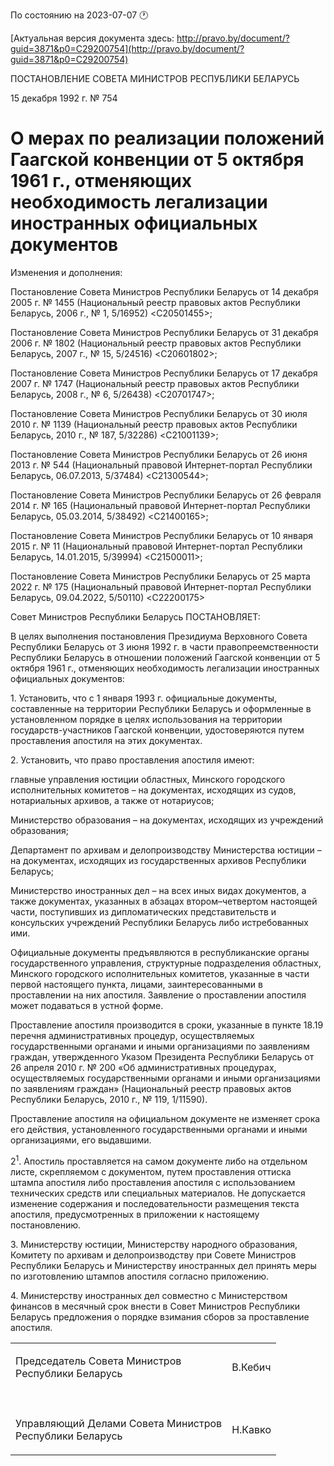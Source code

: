 По состоянию на 2023-07-07 &#x1F550;

[Актуальная версия документа здесь: http://pravo.by/document/?guid=3871&p0=C29200754](http://pravo.by/document/?guid=3871&p0=C29200754)

<p>ПОСТАНОВЛЕНИЕ СОВЕТА МИНИСТРОВ РЕСПУБЛИКИ БЕЛАРУСЬ</p>
<p>15 декабря 1992 г. № 754</p>
<h1>О мерах по реализации положений Гаагской конвенции от 5 октября 1961 г., отменяющих необходимость легализации иностранных официальных документов</h1>
<p>Изменения и дополнения:</p>
<p>Постановление Совета Министров Республики Беларусь от 14 декабря 2005 г. № 1455 (Национальный реестр правовых актов Республики Беларусь, 2006 г., № 1, 5/16952) &lt;C20501455&gt;;</p>
<p>Постановление Совета Министров Республики Беларусь от 31 декабря 2006 г. № 1802 (Национальный реестр правовых актов Республики Беларусь, 2007 г., № 15, 5/24516) &lt;C20601802&gt;;</p>
<p>Постановление Совета Министров Республики Беларусь от 17 декабря 2007 г. № 1747 (Национальный реестр правовых актов Республики Беларусь, 2008 г., № 6, 5/26438) &lt;C20701747&gt;;</p>
<p>Постановление Совета Министров Республики Беларусь от 30 июля 2010 г. № 1139 (Национальный реестр правовых актов Республики Беларусь, 2010 г., № 187, 5/32286) &lt;C21001139&gt;;</p>
<p>Постановление Совета Министров Республики Беларусь от 26 июня 2013 г. № 544 (Национальный правовой Интернет-портал Республики Беларусь, 06.07.2013, 5/37484) &lt;C21300544&gt;;</p>
<p>Постановление Совета Министров Республики Беларусь от 26 февраля 2014 г. № 165 (Национальный правовой Интернет-портал Республики Беларусь, 05.03.2014, 5/38492) &lt;C21400165&gt;;</p>
<p>Постановление Совета Министров Республики Беларусь от 10 января 2015 г. № 11 (Национальный правовой Интернет-портал Республики Беларусь, 14.01.2015, 5/39994) &lt;C21500011&gt;;</p>
<p>Постановление Совета Министров Республики Беларусь от 25 марта 2022 г. № 175 (Национальный правовой Интернет-портал Республики Беларусь, 09.04.2022, 5/50110) &lt;C22200175&gt;</p>
<p></p>
<p>Совет Министров Республики Беларусь ПОСТАНОВЛЯЕТ:</p>
<p>В целях выполнения постановления Президиума Верховного Совета Республики Беларусь от 3 июня 1992 г. в части правопреемственности Республики Беларусь в отношении положений Гаагской конвенции от 5 октября 1961 г., отменяющих необходимость легализации иностранных официальных документов:</p>
<p>1. Установить, что с 1 января 1993 г. официальные документы, составленные на территории Республики Беларусь и оформленные в установленном порядке в целях использования на территории государств-участников Гаагской конвенции, удостоверяются путем проставления апостиля на этих документах.</p>
<p>2. Установить, что право проставления апостиля имеют:</p>
<p>главные управления юстиции областных, Минского городского исполнительных комитетов – на документах, исходящих из судов, нотариальных архивов, а также от нотариусов;</p>
<p>Министерство образования – на документах, исходящих из учреждений образования;</p>
<p>Департамент по архивам и делопроизводству Министерства юстиции – на документах, исходящих из государственных архивов Республики Беларусь;</p>
<p>Министерство иностранных дел – на всех иных видах документов, а также документах, указанных в абзацах втором–четвертом настоящей части, поступивших из дипломатических представительств и консульских учреждений Республики Беларусь либо истребованных ими.</p>
<p>Официальные документы предъявляются в республиканские органы государственного управления, структурные подразделения областных, Минского городского исполнительных комитетов, указанные в части первой настоящего пункта, лицами, заинтересованными в проставлении на них апостиля. Заявление о проставлении апостиля может подаваться в устной форме.</p>
<p>Проставление апостиля производится в сроки, указанные в пункте 18.19 перечня административных процедур, осуществляемых государственными органами и иными организациями по заявлениям граждан, утвержденного Указом Президента Республики Беларусь от 26 апреля 2010 г. № 200 «Об административных процедурах, осуществляемых государственными органами и иными организациями по заявлениям граждан» (Национальный реестр правовых актов Республики Беларусь, 2010 г., № 119, 1/11590).</p>
<p>Проставление апостиля на официальном документе не изменяет срока его действия, установленного государственными органами и иными организациями, его выдавшими.</p>
<p>2<sup>1</sup>. Апостиль проставляется на самом документе либо на отдельном листе, скрепляемом с документом, путем проставления оттиска штампа апостиля либо проставления апостиля с использованием технических средств или специальных материалов. Не допускается изменение содержания и последовательности размещения текста апостиля, предусмотренных в приложении к настоящему постановлению.</p>
<p>3. Министерству юстиции, Министерству народного образования, Комитету по архивам и делопроизводству при Совете Министров Республики Беларусь и Министерству иностранных дел принять меры по изготовлению штампов апостиля согласно приложению.</p>
<p>4. Министерству иностранных дел совместно с Министерством финансов в месячный срок внести в Совет Министров Республики Беларусь предложения о порядке взимания сборов за проставление апостиля.</p>
<p></p>
<table>
<tr>
<td><p>Председатель Совета Министров <br>Республики Беларусь</p></td>
<td><p>В.Кебич</p></td>
</tr>
<tr>
<td><p></p></td>
<td><p></p></td>
</tr>
<tr>
<td><p>Управляющий Делами Совета Министров <br>Республики Беларусь</p></td>
<td><p>Н.Кавко</p></td>
</tr>
</table>
<p></p>